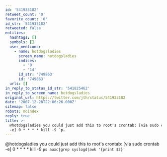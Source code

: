 ```yaml
---
id: '541933182'
retweet_count: '0'
favorite_count: '0'
id_str: '541933182'
retweeted: false
entities:
  hashtags: []
  symbols: []
  user_mentions:
    - name: hotdogsladies
      screen_name: hotdogsladies
      indices:
        - '0'
        - '14'
      id_str: '749863'
      id: '749863'
  urls: []
in_reply_to_status_id_str: '541825462'
in_reply_to_screen_name: hotdogsladies
original_url: https://twitter.com/jth/status/541933182
date: '2007-12-28T22:06:26.000Z'
sitemap: false
robots: noindex
reply: true
title: >-
  @hotdogsladies you could just add this to root's crontab: [via sudo crontab
  -e] 0 * * * * kill -9 `p…
---
```


@hotdogsladies you could just add this to root's crontab: [via sudo crontab -e] 0 * * * * kill -9 `ps auxc|grep syslogd|awk '{print $2}'`
